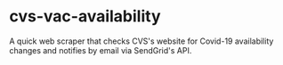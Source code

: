 # cvs-vac-availability
A quick web scraper that checks CVS's website for Covid-19 availability changes and notifies by email via SendGrid's API.
